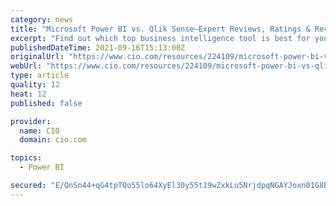 ```yaml
---
category: news
title: "Microsoft Power BI vs. Qlik Sense—Expert Reviews, Ratings & Recommendations 2021"
excerpt: "Find out which top business intelligence tool is best for your needs. Get a features-to features comparison of Power BI vs. Qlik Sense—along with expert recommendations to help guide your decision."
publishedDateTime: 2021-09-16T15:13:00Z
originalUrl: "https://www.cio.com/resources/224109/microsoft-power-bi-vs-qlik-sense-expert-reviews-ratings-recommendations-2021"
webUrl: "https://www.cio.com/resources/224109/microsoft-power-bi-vs-qlik-sense-expert-reviews-ratings-recommendations-2021"
type: article
quality: 12
heat: 12
published: false

provider:
  name: CIO
  domain: cio.com

topics:
  - Power BI

secured: "E/QnSn44+qG4tpTQo55lo64XyEl30y55t19wZxkLu5NrjdpqNGAYJoxn01G8BdtpSWXEOPv5N+Pjm5bf+tzhJsWzSl95Zx4PkSAPbD3RahnLfwC+Gv/cAnIEGyoBxkG9SZYPeg1JcdDaUV5wcz1GsA3jB0rSiBRELjNHbWPNmsI/pTxALHe+GHLBaR47yoobnyvxBCv5uFeKPILBmcjIkZGEiAsc2RXAEJdi63/Mm5jOZOWHsC8z0E4TbNWZaVMuTrlw5lIu6j3W1VwDGpBY050CWSkUzOnEUOccYzxtdYW/3m/kzKgvMyvdvOpOfEPrrkh7Ppqm/mOpcx+26v75GIk1fMFdpNYao55nZ4CeSdQ=;X6AuXJaPeB5ZCL8oxGulpw=="
---
```


